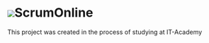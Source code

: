 # <img src="client/img/favicon.ico">ScrumOnline
This project was created in the process of studying at IT-Academy
